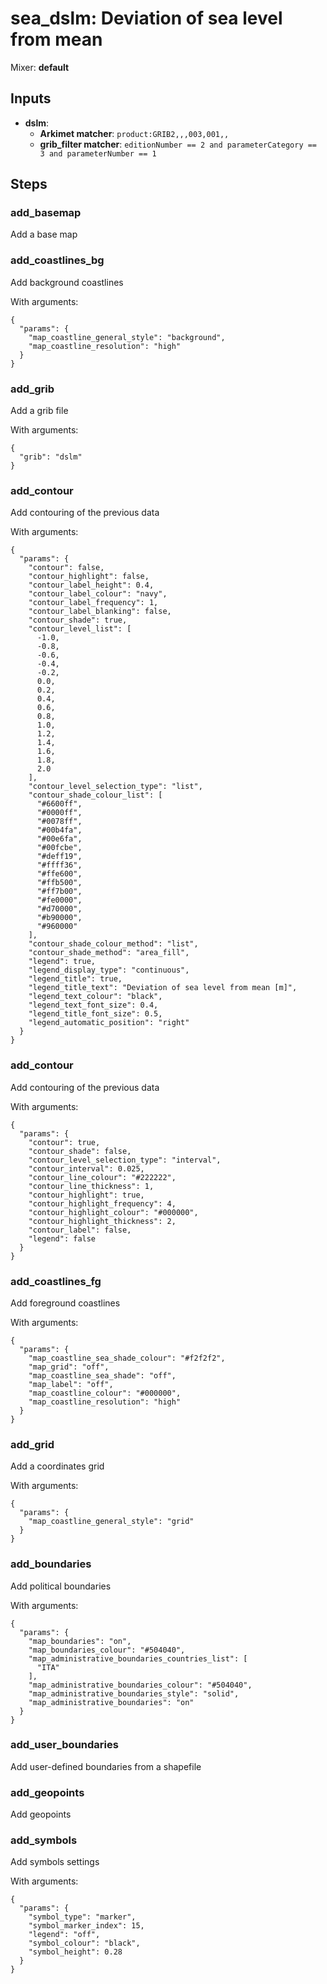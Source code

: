 # sea_dslm: Deviation of sea level from mean

Mixer: **default**

## Inputs

* **dslm**:
    * **Arkimet matcher**: `product:GRIB2,,,003,001,,`
    * **grib_filter matcher**: `editionNumber == 2 and parameterCategory == 3 and parameterNumber == 1`

## Steps

### add_basemap

Add a base map


### add_coastlines_bg

Add background coastlines

With arguments:
```
{
  "params": {
    "map_coastline_general_style": "background",
    "map_coastline_resolution": "high"
  }
}
```

### add_grib

Add a grib file

With arguments:
```
{
  "grib": "dslm"
}
```

### add_contour

Add contouring of the previous data

With arguments:
```
{
  "params": {
    "contour": false,
    "contour_highlight": false,
    "contour_label_height": 0.4,
    "contour_label_colour": "navy",
    "contour_label_frequency": 1,
    "contour_label_blanking": false,
    "contour_shade": true,
    "contour_level_list": [
      -1.0,
      -0.8,
      -0.6,
      -0.4,
      -0.2,
      0.0,
      0.2,
      0.4,
      0.6,
      0.8,
      1.0,
      1.2,
      1.4,
      1.6,
      1.8,
      2.0
    ],
    "contour_level_selection_type": "list",
    "contour_shade_colour_list": [
      "#6600ff",
      "#0000ff",
      "#0078ff",
      "#00b4fa",
      "#00e6fa",
      "#00fcbe",
      "#deff19",
      "#ffff36",
      "#ffe600",
      "#ffb500",
      "#ff7b00",
      "#fe0000",
      "#d70000",
      "#b90000",
      "#960000"
    ],
    "contour_shade_colour_method": "list",
    "contour_shade_method": "area_fill",
    "legend": true,
    "legend_display_type": "continuous",
    "legend_title": true,
    "legend_title_text": "Deviation of sea level from mean [m]",
    "legend_text_colour": "black",
    "legend_text_font_size": 0.4,
    "legend_title_font_size": 0.5,
    "legend_automatic_position": "right"
  }
}
```

### add_contour

Add contouring of the previous data

With arguments:
```
{
  "params": {
    "contour": true,
    "contour_shade": false,
    "contour_level_selection_type": "interval",
    "contour_interval": 0.025,
    "contour_line_colour": "#222222",
    "contour_line_thickness": 1,
    "contour_highlight": true,
    "contour_highlight_frequency": 4,
    "contour_highlight_colour": "#000000",
    "contour_highlight_thickness": 2,
    "contour_label": false,
    "legend": false
  }
}
```

### add_coastlines_fg

Add foreground coastlines

With arguments:
```
{
  "params": {
    "map_coastline_sea_shade_colour": "#f2f2f2",
    "map_grid": "off",
    "map_coastline_sea_shade": "off",
    "map_label": "off",
    "map_coastline_colour": "#000000",
    "map_coastline_resolution": "high"
  }
}
```

### add_grid

Add a coordinates grid

With arguments:
```
{
  "params": {
    "map_coastline_general_style": "grid"
  }
}
```

### add_boundaries

Add political boundaries

With arguments:
```
{
  "params": {
    "map_boundaries": "on",
    "map_boundaries_colour": "#504040",
    "map_administrative_boundaries_countries_list": [
      "ITA"
    ],
    "map_administrative_boundaries_colour": "#504040",
    "map_administrative_boundaries_style": "solid",
    "map_administrative_boundaries": "on"
  }
}
```

### add_user_boundaries

Add user-defined boundaries from a shapefile


### add_geopoints

Add geopoints


### add_symbols

Add symbols settings

With arguments:
```
{
  "params": {
    "symbol_type": "marker",
    "symbol_marker_index": 15,
    "legend": "off",
    "symbol_colour": "black",
    "symbol_height": 0.28
  }
}
```

